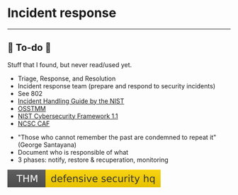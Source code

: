 # Incident response

<hr class="sep-both">

## 👻 To-do 👻

Stuff that I found, but never read/used yet.

<div class="row row-cols-lg-2"><div>

* Triage, Response, and Resolution
* Incident response team (prepare and respond to security incidents)
* See 802
* [Incident Handling Guide by the NIST](https://nvlpubs.nist.gov/nistpubs/SpecialPublications/NIST.SP.800-61r2.pdf)
* [OSSTMM](https://www.isecom.org/OSSTMM.3.pdf)
* [NIST Cybersecurity Framework 1.1](https://www.nist.gov/cyberframework)
* [NCSC CAF](https://www.ncsc.gov.uk/collection/caf/caf-principles-and-guidance)
</div><div>

* "Those who cannot remember the past are condemned to repeat it" (George Santayana)
* Document who is responsible of what
* 3 phases: notify, restore & recuperation, monitoring

[![defensivesecurityhq](../../_badges/thm/defensivesecurityhq.svg)](https://tryhackme.com/room/defensivesecurityhq)
</div></div>